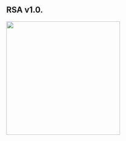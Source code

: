 ## RSA v1.0. 
<img src="https://github.com/user-attachments/assets/e6e63307-ec6a-403e-8631-3adb1ddb7485" style="width:300px;" />

